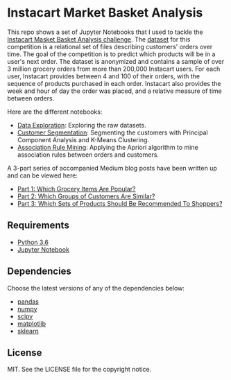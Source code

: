 # Instacart Market Basket Analysis

This repo shows a set of Jupyter Notebooks that I used to tackle the [Instacart Masket Basket Analysis challenge](https://www.kaggle.com/c/instacart-market-basket-analysis). The [dataset](https://github.com/khanhnamle1994/instacart-orders/tree/master/data) for this competition is a relational set of files describing customers' orders over time. The goal of the competition is to predict which products will be in a user's next order. The dataset is anonymized and contains a sample of over 3 million grocery orders from more than 200,000 Instacart users. For each user, Instacart provides between 4 and 100 of their orders, with the sequence of products purchased in each order. Instacart also provides the week and hour of day the order was placed, and a relative measure of time between orders.

Here are the different notebooks:
* [Data Exploration](https://github.com/khanhnamle1994/instacart-orders/blob/master/notebooks/Instacart-Simple-Data-Exploration.ipynb): Exploring the raw datasets.
* [Customer Segmentation](https://github.com/khanhnamle1994/instacart-orders/blob/master/notebooks/Customer-Segments-with-PCA.ipynb): Segmenting the customers with Principal Component Analysis and K-Means Clustering.
* [Association Rule Mining](https://github.com/khanhnamle1994/instacart-orders/blob/master/notebooks/Association-Rule-Mining.ipynb): Applying the Apriori algorithm to mine association rules between orders and customers.

A 3-part series of accompanied Medium blog posts have been written up and can be viewed here:
* [Part 1: Which Grocery Items Are Popular?](https://towardsdatascience.com/instacart-market-basket-analysis-part-1-which-grocery-items-are-popular-61cadbb401c8)
* [Part 2: Which Groups of Customers Are Similar?](https://towardsdatascience.com/instacart-market-basket-analysis-part-2-which-groups-of-customers-are-similar-618e88b0866d)
* [Part 3: Which Sets of Products Should Be Recommended To Shoppers?](https://towardsdatascience.com/instacart-market-basket-analysis-part-3-which-sets-of-products-should-be-recommended-to-shoppers-9651751d3cd3)


## Requirements

* [Python 3.6](https://www.python.org/downloads/release/python-360/)
* [Jupyter Notebook](http://jupyter.org/)

## Dependencies

Choose the latest versions of any of the dependencies below:
* [pandas](https://pandas.pydata.org/)
* [numpy](http://www.numpy.org/)
* [scipy](https://www.scipy.org/)
* [matplotlib](https://matplotlib.org/)
* [sklearn](http://scikit-learn.org/stable/)

## License

MIT. See the LICENSE file for the copyright notice.
